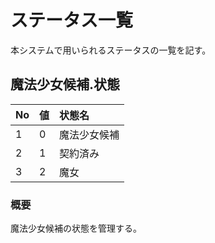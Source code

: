 # ステータス一覧

本システムで用いられるステータスの一覧を記す。

## 魔法少女候補.状態

| No | 値 | 状態名       |
|:---|:---|:-------------|
| 1  | 0  | 魔法少女候補 |
| 2  | 1  | 契約済み     |
| 3  | 2  | 魔女         |

### 概要

魔法少女候補の状態を管理する。
